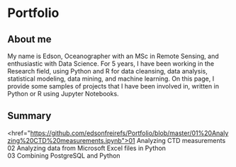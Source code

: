 # Portfolio

## About me
My name is Edson, Oceanographer with an MSc in Remote Sensing, and enthusiastic with Data Science. For 5 years, I have been working in the Research field, using Python and R for data cleansing, data analysis, statistical modeling, data mining, and machine learning. On this page, I provide some samples of projects that I have been involved in, written in Python or R using Jupyter Notebooks.

## Summary
<href="https://github.com/edsonfreirefs/Portfolio/blob/master/01%20Analyzing%20CTD%20measurements.ipynb">01 Analyzing CTD measurements</a>
<br>
02 Analyzing data from Microsoft Excel files in Python
<br>
03 Combining PostgreSQL and Python
